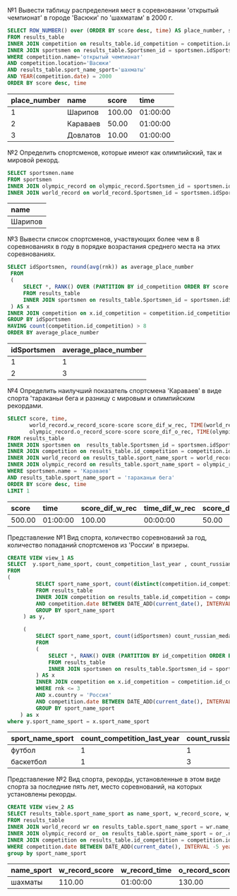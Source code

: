 №1
Вывести таблицу распределения мест в соревновании 'открытый чемпионат' в городе 'Васюки' по 'шахматам' в 2000 г.
```sql
SELECT ROW_NUMBER() over (ORDER BY score desc, time) AS place_number, sportsmen.name, score, time
FROM results_table
INNER JOIN competition on results_table.id_competition = competition.id_competition
INNER JOIN sportsmen on results_table.Sportsmen_id = sportsmen.idSportsmen
WHERE competition.name='открытый чемпионат'
AND competition.location='Васюки'
AND results_table.sport_name_sport='шахматы'
AND YEAR(competition.date) = 2000
ORDER BY score desc, time
```
| place\_number | name | score | time |
| :--- | :--- | :--- | :--- |
| 1 | Шарипов | 100.00 | 01:00:00 |
| 2 | Караваев | 50.00 | 01:00:00 |
| 3 | Довлатов | 10.00 | 01:00:00 |


№2
Определить спортсменов, которые имеют как олимпийский, так и мировой рекорд.
```sql
SELECT sportsmen.name
FROM sportsmen
INNER JOIN olympic_record on olympic_record.Sportsmen_id = sportsmen.idSportsmen
INNER JOIN world_record on world_record.Sportsmen_id = sportsmen.idSportsmen
```
| name |
| :--- |
| Шарипов |

№3
 Вывести список спортсменов, участвующих более чем в 8 соревнованиях в году в порядке возрастания среднего места на этих соревнованиях.
```sql
SELECT idSportsmen, round(avg(rnk)) as average_place_number
 FROM
 (
     SELECT *, RANK() OVER (PARTITION BY id_competition ORDER BY score DESC) AS rnk
     FROM results_table
     INNER JOIN sportsmen on results_table.Sportsmen_id = sportsmen.idSportsmen
 ) AS x
INNER JOIN competition on x.id_competition = competition.id_competition
GROUP BY idSportsmen
HAVING count(competition.id_competition) > 8
ORDER BY average_place_number
```
| idSportsmen | average\_place\_number |
| :--- | :--- |
| 1 | 1 |
| 2 | 3 |



№4
 Определить наилучший показатель спортсмена 'Караваев' в виде спорта 'тараканьи бега и разницу с мировым и олимпийским рекордами.
```sql
SELECT score, time,
       world_record.w_record_score-score score_dif_w_rec, TIME(world_record.w_record_time-time) time_dif_w_rec,
       olympic_record.o_record_score-score score_dif_o_rec, TIME(olympic_record.o_record_time-time) time_dif_o_rec
FROM results_table
INNER JOIN sportsmen on  results_table.Sportsmen_id = sportsmen.idSportsmen
INNER JOIN competition on results_table.id_competition = competition.id_competition
INNER JOIN world_record on results_table.sport_name_sport = world_record.name_sport
INNER JOIN olympic_record on results_table.sport_name_sport = olympic_record.name_sport
WHERE sportsmen.name = 'Караваев'
AND results_table.sport_name_sport = 'тараканьи бега'
ORDER BY score desc, time
LIMIT 1
```
| score | time | score\_dif\_w\_rec | time\_dif\_w\_rec | score\_dif\_o\_rec | time\_dif\_o\_rec |
| :--- | :--- | :--- | :--- | :--- | :--- |
| 500.00 | 01:00:00 | 100.00 | 00:00:00 | 50.00 | 00:20:00 |


Представление №1
Вид спорта, количество соревнований за год, количество попаданий спортсменов из 'России' в призеры.
```sql
CREATE VIEW view_1 AS
SELECT  y.sport_name_sport, count_competition_last_year , count_russian_medalist
FROM
(
         SELECT sport_name_sport, count(distinct(competition.id_competition)) count_competition_last_year
         FROM results_table
         INNER JOIN competition on results_table.id_competition = competition.id_competition
         AND competition.date BETWEEN DATE_ADD(current_date(), INTERVAL -1 year) AND current_date()
         GROUP BY sport_name_sport
     ) as y,

     (
         SELECT sport_name_sport, count(idSportsmen) count_russian_medalist
         FROM
         (
             SELECT *, RANK() OVER (PARTITION BY id_competition ORDER BY score DESC) AS rnk
             FROM results_table
             INNER JOIN sportsmen on results_table.Sportsmen_id = sportsmen.idSportsmen
         ) AS x
         INNER JOIN competition on x.id_competition = competition.id_competition
         WHERE rnk <= 3
         AND x.country = 'Россия'
         AND competition.date BETWEEN DATE_ADD(current_date(), INTERVAL -1 year) AND current_date()
         GROUP BY sport_name_sport
    ) as x
where y.sport_name_sport = x.sport_name_sport
```
| sport\_name\_sport | count\_competition\_last\_year | count\_russian\_medalist |
| :--- | :--- | :--- |
| футбол | 1 | 1 |
| баскетбол | 1 | 3 |


Представление №2
Вид спорта, рекорды, установленные в этом виде спорта за последние пять лет, место соревнований, на которых установлены рекорды.
```sql
CREATE VIEW view_2 AS
SELECT results_table.sport_name_sport as name_sport, w_record_score, w_record_time, o_record_score, o_record_time, location
FROM results_table
INNER JOIN world_record wr on results_table.sport_name_sport = wr.name_sport
INNER JOIN olympic_record or_ on results_table.sport_name_sport = or_.name_sport
INNER JOIN competition on results_table.id_competition = competition.id_competition
WHERE competition.date BETWEEN DATE_ADD(current_date(), INTERVAL -5 year) AND current_date()
group by sport_name_sport
```
| name\_sport | w\_record\_score | w\_record\_time | o\_record\_score | o\_record\_time | location |
| :--- | :--- | :--- | :--- | :--- | :--- |
| шахматы | 110.00 | 01:00:00 | 130.00 | 01:20:00 | Васюки |
